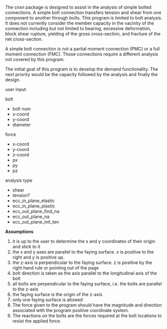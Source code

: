 The cnxn package is designed to assist in the analysis of simple bolted
connections. A simple bolt connection transfers tension and shear from one
component to another through bolts. This program is limited to bolt analysis. It
does not currently consider the member capacity in the vacinity of the connection
including but not limited to bearing, excessive deformation, block shear
rupture, yielding of the gross cross-section, and fracture of the net
cross-section. 

A simple bolt connection is not a partial moment connection (PMC) or a full 
moment connection (FMC). Those connections require a different analysis not
covered by this program.

The initial goal of this program is to develop the demand functionality. The
next priority would be the capacity followed by the analysis and finally the
design. 


user input

bolt
- bolt num
- x-coord
- y-coord
- diameter

force
- x-coord
- y-coord
- z-coord
- px
- py
- pz

analysis type
- shear
- tension?
- ecc_in_plane_elastic
- ecc_in_plane_plastic
- ecc_out_plane_find_na
- ecc_out_plane_na
- ecc_out_plane_init_ten

**Assumptions**
1. it is up to the user to determine the x and y coordinates of their origin and
stick to it
2. the x and y axes are parallel to the faying surface. x is positive to the
right and y is positive up.
3. the z-axis is perpendicular to the faying surface. z is positive by the right
hand rule or pointing out of the page
4. bolt direction is taken as the axis parallel to the longitudinal axis of the
bolt
5. all bolts are perpendicular to the faying surface, i.e. the bolts are
parallel to the z-axis
6. the faying surface is the origin of the z-axis
7. only one faying surface is allowed
8. The force given to the program should have the magnitude and direction
   associated with the program positive coordinate system.
9. The reactions on the bolts are the forces required at the bolt locations to
   resist the applied force. 
